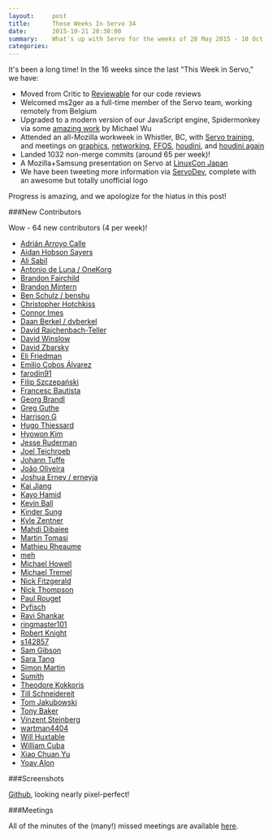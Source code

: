 ```yaml
---
layout:     post
title:      These Weeks In Servo 34
date:       2015-10-21 20:30:00
summary:    What's up with Servo for the weeks of 28 May 2015 - 10 Oct 2015
categories:
---
```


It's been a long time! In the 16 weeks since the last "This Week in Servo," we have:
- Moved from Critic to [Reviewable](https://reviewable.io/) for our code reviews
- Welcomed ms2ger as a full-time member of the Servo team, working remotely from Belgium
- Upgraded to a modern version of our JavaScript engine, Spidermonkey via some [amazing work](https://github.com/servo/servo/pull/6150) by Michael Wu
- Attended an all-Mozilla workweek in Whistler, BC, with [Servo training](https://drive.google.com/file/d/0B9-EBhw4XiWEOWFfc0NiUkk5Tjg/view?usp=sharing), and meetings on [graphics](https://github.com/servo/servo/wiki/Whistler-GFX), [networking](https://github.com/servo/servo/wiki/Whistler-Necko), [FFOS](https://github.com/servo/servo/wiki/Whistler-FFOS), [houdini](https://github.com/servo/servo/wiki/Whistler-Houdini1), and [houdini again](https://github.com/servo/servo/wiki/Whistler-Houdini2)
- Landed 1032 non-merge commits (around 65 per week)!
- A Mozilla+Samsung presentation on Servo at [LinuxCon Japan](https://lwn.net/Articles/647969/)
- We have been tweeting more information via [ServoDev](https://twitter.com/servodev), complete with an awesome but totally unofficial logo

Progress is amazing, and we apologize for the hiatus in this post!

###New Contributors 

Wow - 64 new contributors (4 per week)!

 - [Adrián Arroyo Calle](https://github.com/AdrianArroyoCalle)
 - [Aidan Hobson Sayers](https://github.com/aidanhs)
 - [Ali Sabil](https://github.com/asabil)
 - [Antonio de Luna / OneKorg](https://github.com/A-deLuna)
 - [Brandon Fairchild](https://github.com/nerith)
 - [Brandon Mintern](https://github.com/mintern)
 - [Ben Schulz / benshu](https://github.com/benschulz)
 - [Christopher Hotchkiss](https://github.com/chotchki)
 - [Connor Imes](https://github.com/connorimes)
 - [Daan Berkel / dvberkel](https://github.com/dvberkel)
 - [David Rajchenbach-Teller](https://github.com/yoric)
 - [David Winslow](https://github.com/dwins)
 - [David Zbarsky](https://github.com/dzbarsky)
 - [Eli Friedman](https://github.com/eefriedman)
 - [Emilio Cobos Álvarez](https://github.com/ecoal95)
 - [farodin91](https://github.com/farodin91)
 - [Filip Szczepański](https://github.com/FreeFull)
 - [Francesc Bautista](https://github.com/fbau123)
 - [Georg Brandl](https://github.com/birkenfeld)
 - [Greg Guthe](https://github.com/g-k)
 - [Harrison G](https://github.com/HarryLovesCode)
 - [Hugo Thiessard](https://github.com/Mylainos)
 - [Hyowon Kim](https://github.com/hyowon)
 - [Jesse Ruderman](https://github.com/jruderman)
 - [Joel Teichroeb](https://github.com/klusark)
 - [Johann Tuffe](https://github.com/tafia)
 - [João Oliveira](https://github.com/jxs)
 - [Joshua Erney / erneyja](https://github.com/erneyja)
 - [Kai Jiang](https://github.com/vectorijk)
 - [Kayo Hamid](https://github.com/kayohamid)
 - [Kevin Ball](https://github.com/kball)
 - [Kinder Sung](https://github.com/kindersung)
 - [Kyle Zentner](https://github.com/zentner-kyle)
 - [Mahdi Dibaiee](https://github.com/mdibaiee)
 - [Martin Tomasi](https://github.com/GyrosOfWar)
 - [Mathieu Rheaume](https://github.com/ddrmanxbxfr)
 - [meh](https://github.com/meh)
 - [Michael Howell](https://github.com/notriddle)
 - [Michael Tremel](https://github.com/mt2d2)
 - [Nick Fitzgerald](https://github.com/fitzgen)
 - [Nick Thompson](https://github.com/nick-thompson)
 - [Paul Rouget](https://github.com/paulrouget)
 - [Pyfisch](https://github.com/pyfisch)
 - [Ravi Shankar](https://github.com/wafflespeanut)
 - [ringmaster101](https://github.com/ringmaster101)
 - [Robert Knight](https://github.com/robertknight)
 - [s142857](https://github.com/s142857)
 - [Sam Gibson](https://github.com/samfoo)
 - [Sara Tang](https://github.com/saratang)
 - [Simon Martin](https://github.com/simartin)
 - [Sumith](https://github.com/Sumith1896)
 - [Theodore Kokkoris](https://github.com/tgkokk)
 - [Till Schneidereit](https://github.com/tschneidereit)
 - [Tom Jakubowski](https://github.com/tomjakubowski)
 - [Tony Baker](https://github.com/asbaker)
 - [Vinzent Steinberg](https://github.com/vks)
 - [wartman4404](https://github.com/wartman4404)
 - [Will Huxtable](https://github.com/wjh)
 - [William Cuba](https://github.com/wilmoz)
 - [Xiao Chuan Yu](https://github.com/xiaochuanyu)
 - [Yoav Alon](https://github.com/yoava333)

###Screenshots

[Github](https://twitter.com/pcwalton/status/633411771617832961), looking nearly pixel-perfect!

###Meetings

All of the minutes of the (many!) missed meetings are available [here](https://github.com/servo/servo/wiki/Meetings).
